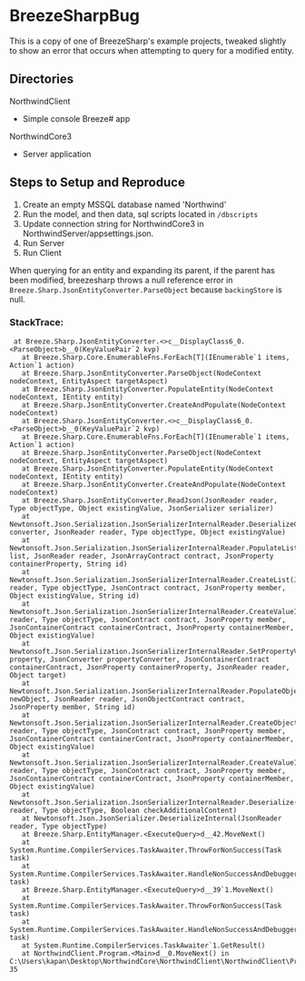 # BreezeSharpBug

This is a copy of one of BreezeSharp's example projects, tweaked slightly to show an error that occurs when attempting to query for a modified entity.

## Directories

NorthwindClient
- Simple console Breeze# app

NorthwindCore3
- Server application

## Steps to Setup and Reproduce

1. Create an empty MSSQL database named 'Northwind'
2. Run the model, and then data, sql scripts located in `/dbscripts`
3. Update connection string for NorthwindCore3 in NorthwindServer/appsettings.json. 
4. Run Server
5. Run Client

When querying for an entity and expanding its parent, if the parent has been modified, breezesharp throws a null reference error in `Breeze.Sharp.JsonEntityConverter.ParseObject` because `backingStore` is null.


### StackTrace:
```
 at Breeze.Sharp.JsonEntityConverter.<>c__DisplayClass6_0.<ParseObject>b__0(KeyValuePair`2 kvp)
   at Breeze.Sharp.Core.EnumerableFns.ForEach[T](IEnumerable`1 items, Action`1 action)
   at Breeze.Sharp.JsonEntityConverter.ParseObject(NodeContext nodeContext, EntityAspect targetAspect)
   at Breeze.Sharp.JsonEntityConverter.PopulateEntity(NodeContext nodeContext, IEntity entity)
   at Breeze.Sharp.JsonEntityConverter.CreateAndPopulate(NodeContext nodeContext)
   at Breeze.Sharp.JsonEntityConverter.<>c__DisplayClass6_0.<ParseObject>b__0(KeyValuePair`2 kvp)
   at Breeze.Sharp.Core.EnumerableFns.ForEach[T](IEnumerable`1 items, Action`1 action)
   at Breeze.Sharp.JsonEntityConverter.ParseObject(NodeContext nodeContext, EntityAspect targetAspect)
   at Breeze.Sharp.JsonEntityConverter.PopulateEntity(NodeContext nodeContext, IEntity entity)
   at Breeze.Sharp.JsonEntityConverter.CreateAndPopulate(NodeContext nodeContext)
   at Breeze.Sharp.JsonEntityConverter.ReadJson(JsonReader reader, Type objectType, Object existingValue, JsonSerializer serializer)
   at Newtonsoft.Json.Serialization.JsonSerializerInternalReader.DeserializeConvertable(JsonConverter converter, JsonReader reader, Type objectType, Object existingValue)
   at Newtonsoft.Json.Serialization.JsonSerializerInternalReader.PopulateList(IList list, JsonReader reader, JsonArrayContract contract, JsonProperty containerProperty, String id)
   at Newtonsoft.Json.Serialization.JsonSerializerInternalReader.CreateList(JsonReader reader, Type objectType, JsonContract contract, JsonProperty member, Object existingValue, String id)
   at Newtonsoft.Json.Serialization.JsonSerializerInternalReader.CreateValueInternal(JsonReader reader, Type objectType, JsonContract contract, JsonProperty member, JsonContainerContract containerContract, JsonProperty containerMember, Object existingValue)
   at Newtonsoft.Json.Serialization.JsonSerializerInternalReader.SetPropertyValue(JsonProperty property, JsonConverter propertyConverter, JsonContainerContract containerContract, JsonProperty containerProperty, JsonReader reader, Object target)
   at Newtonsoft.Json.Serialization.JsonSerializerInternalReader.PopulateObject(Object newObject, JsonReader reader, JsonObjectContract contract, JsonProperty member, String id)
   at Newtonsoft.Json.Serialization.JsonSerializerInternalReader.CreateObject(JsonReader reader, Type objectType, JsonContract contract, JsonProperty member, JsonContainerContract containerContract, JsonProperty containerMember, Object existingValue)
   at Newtonsoft.Json.Serialization.JsonSerializerInternalReader.CreateValueInternal(JsonReader reader, Type objectType, JsonContract contract, JsonProperty member, JsonContainerContract containerContract, JsonProperty containerMember, Object existingValue)
   at Newtonsoft.Json.Serialization.JsonSerializerInternalReader.Deserialize(JsonReader reader, Type objectType, Boolean checkAdditionalContent)
   at Newtonsoft.Json.JsonSerializer.DeserializeInternal(JsonReader reader, Type objectType)
   at Breeze.Sharp.EntityManager.<ExecuteQuery>d__42.MoveNext()
   at System.Runtime.CompilerServices.TaskAwaiter.ThrowForNonSuccess(Task task)
   at System.Runtime.CompilerServices.TaskAwaiter.HandleNonSuccessAndDebuggerNotification(Task task)
   at Breeze.Sharp.EntityManager.<ExecuteQuery>d__39`1.MoveNext()
   at System.Runtime.CompilerServices.TaskAwaiter.ThrowForNonSuccess(Task task)
   at System.Runtime.CompilerServices.TaskAwaiter.HandleNonSuccessAndDebuggerNotification(Task task)
   at System.Runtime.CompilerServices.TaskAwaiter`1.GetResult()
   at NorthwindClient.Program.<Main>d__0.MoveNext() in C:\Users\kapan\Desktop\NorthwindCore\NorthwindClient\NorthwindClient\Program.cs:line 35
```

